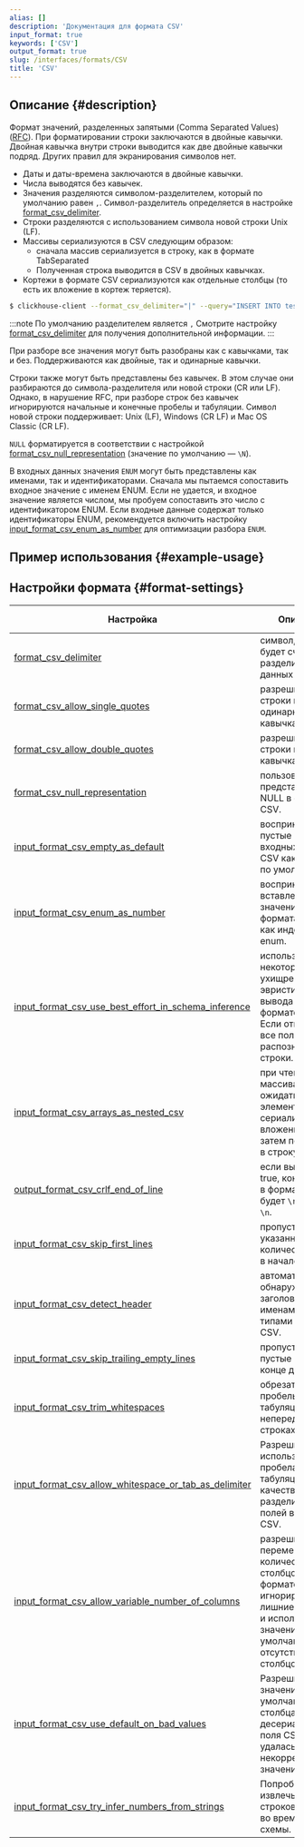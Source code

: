 ```yaml
---
alias: []
description: 'Документация для формата CSV'
input_format: true
keywords: ['CSV']
output_format: true
slug: /interfaces/formats/CSV
title: 'CSV'
---
```


## Описание {#description}

Формат значений, разделенных запятыми (Comma Separated Values) ([RFC](https://tools.ietf.org/html/rfc4180)).
При форматировании строки заключаются в двойные кавычки. Двойная кавычка внутри строки выводится как две двойные кавычки подряд. 
Других правил для экранирования символов нет.

- Даты и даты-времена заключаются в двойные кавычки. 
- Числа выводятся без кавычек.
- Значения разделяются символом-разделителем, который по умолчанию равен `,`. Символ-разделитель определяется в настройке [format_csv_delimiter](/operations/settings/settings-formats.md/#format_csv_delimiter). 
- Строки разделяются с использованием символа новой строки Unix (LF). 
- Массивы сериализуются в CSV следующим образом: 
  - сначала массив сериализуется в строку, как в формате TabSeparated
  - Полученная строка выводится в CSV в двойных кавычках.
- Кортежи в формате CSV сериализуются как отдельные столбцы (то есть их вложение в кортеж теряется).

```bash
$ clickhouse-client --format_csv_delimiter="|" --query="INSERT INTO test.csv FORMAT CSV" < data.csv
```

:::note
По умолчанию разделителем является `,`
Смотрите настройку [format_csv_delimiter](/operations/settings/settings-formats.md/#format_csv_delimiter) для получения дополнительной информации.
:::

При разборе все значения могут быть разобраны как с кавычками, так и без. Поддерживаются как двойные, так и одинарные кавычки.

Строки также могут быть представлены без кавычек. В этом случае они разбираются до символа-разделителя или новой строки (CR или LF).
Однако, в нарушение RFC, при разборе строк без кавычек игнорируются начальные и конечные пробелы и табуляции.
Символ новой строки поддерживает: Unix (LF), Windows (CR LF) и Mac OS Classic (CR LF).

`NULL` форматируется в соответствии с настройкой [format_csv_null_representation](/operations/settings/settings-formats.md/#format_csv_null_representation) (значение по умолчанию — `\N`).

В входных данных значения `ENUM` могут быть представлены как именами, так и идентификаторами.
Сначала мы пытаемся сопоставить входное значение с именем ENUM.
Если не удается, и входное значение является числом, мы пробуем сопоставить это число с идентификатором ENUM.
Если входные данные содержат только идентификаторы ENUM, рекомендуется включить настройку [input_format_csv_enum_as_number](/operations/settings/settings-formats.md/#input_format_csv_enum_as_number) для оптимизации разбора `ENUM`.

## Пример использования {#example-usage}

## Настройки формата {#format-settings}

| Настройка                                                                                                                                             | Описание                                                                                                             | По умолчанию | Примечания                                                                                                                                                                                   |
|------------------------------------------------------------------------------------------------------------------------------------------------------|---------------------------------------------------------------------------------------------------------------------|--------------|---------------------------------------------------------------------------------------------------------------------------------------------------------------------------------------------|
| [format_csv_delimiter](/operations/settings/settings-formats.md/#format_csv_delimiter)                                                          | символ, который будет считаться разделителем в данных CSV.                                                         | `,`          |                                                                                                                                                                                             |
| [format_csv_allow_single_quotes](/operations/settings/settings-formats.md/#format_csv_allow_single_quotes)                                      | разрешить строки в одинарных кавычках.                                                                            | `true`       |                                                                                                                                                                                             |
| [format_csv_allow_double_quotes](/operations/settings/settings-formats.md/#format_csv_allow_double_quotes)                                      | разрешить строки в двойных кавычках.                                                                               | `true`       |                                                                                                                                                                                             |
| [format_csv_null_representation](/operations/settings/settings-formats.md/#format_tsv_null_representation)                                      | пользовательское представление NULL в формате CSV.                                                                  | `\N`         |                                                                                                                                                                                             |
| [input_format_csv_empty_as_default](/operations/settings/settings-formats.md/#input_format_csv_empty_as_default)                                | воспринимать пустые поля во входных данных CSV как значения по умолчанию.                                          | `true`       | Для сложных значений по умолчанию также должна быть включена настройка [input_format_defaults_for_omitted_fields](/operations/settings/settings-formats.md/#input_format_defaults_for_omitted_fields).      |
| [input_format_csv_enum_as_number](/operations/settings/settings-formats.md/#input_format_csv_enum_as_number)                                    | воспринимать вставленные значения enum в форматах CSV как индексы enum.                                           | `false`      |                                                                                                                                                                                             |
| [input_format_csv_use_best_effort_in_schema_inference](/operations/settings/settings-formats.md/#input_format_csv_use_best_effort_in_schema_inference) | использовать некоторые ухищрения и эвристику для вывода схемы в формате CSV. Если отключено, все поля будут распознаны как строки. | `true`       |                                                                                                                                                                                             |
| [input_format_csv_arrays_as_nested_csv](/operations/settings/settings-formats.md/#input_format_csv_arrays_as_nested_csv)                        | при чтении массива из CSV ожидать, что его элементы были сериализованы в вложенный CSV и затем помещены в строку. | `false`      |                                                                                                                                                                                             |
| [output_format_csv_crlf_end_of_line](/operations/settings/settings-formats.md/#output_format_csv_crlf_end_of_line)                              | если выставить в true, конец строки в формате CSV будет `\r\n` вместо `\n`.                                       | `false`      |                                                                                                                                                                                             |
| [input_format_csv_skip_first_lines](/operations/settings/settings-formats.md/#input_format_csv_skip_first_lines)                                | пропустить указанное количество строк в начале данных.                                                               | `0`          |                                                                                                                                                                                             |
| [input_format_csv_detect_header](/operations/settings/settings-formats.md/#input_format_csv_detect_header)                                      | автоматически обнаруживать заголовок с именами и типами в формате CSV.                                           | `true`       |                                                                                                                                                                                             |
| [input_format_csv_skip_trailing_empty_lines](/operations/settings/settings-formats.md/#input_format_csv_skip_trailing_empty_lines)              | пропустить пустые строки в конце данных.                                                                           | `false`      |                                                                                                                                                                                             |
| [input_format_csv_trim_whitespaces](/operations/settings/settings-formats.md/#input_format_csv_trim_whitespaces)                                | обрезать пробелы и табуляции в непереданных строках CSV.                                                           | `true`       |                                                                                                                                                                                             |
| [input_format_csv_allow_whitespace_or_tab_as_delimiter](/operations/settings/settings-formats.md/#input_format_csv_allow_whitespace_or_tab_as_delimiter) | Разрешить использованиe пробела или табуляции в качестве разделителя полей в строках CSV.                          | `false`      |                                                                                                                                                                                             |
| [input_format_csv_allow_variable_number_of_columns](/operations/settings/settings-formats.md/#input_format_csv_allow_variable_number_of_columns) | разрешить переменное количество столбцов в формате CSV, игнорировать лишние столбцы и использовать значения по умолчанию для отсутствующих столбцов. | `false`      |                                                                                                                                                                                             |
| [input_format_csv_use_default_on_bad_values](/operations/settings/settings-formats.md/#input_format_csv_use_default_on_bad_values)              | Разрешить задать значение по умолчанию для столбца, когда десериализация поля CSV не удалась из-за некорректного значения. | `false`      |                                                                                                                                                                                             |
| [input_format_csv_try_infer_numbers_from_strings](/operations/settings/settings-formats.md/#input_format_csv_try_infer_numbers_from_strings)    | Попробовать извлечь числа из строковых полей во время вывода схемы.                                               | `false`      |                                                                                                                                                                                             |
